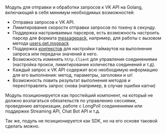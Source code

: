 Модуль для отправки и обработки запросов к VK API на Golang, включающий в себя минимум необходимых возможностей:

- Отправка запросов к VK API.
- Лимитирование скорости отправки запросов по токену в секунду.
- Поддержка настраиваемых парсеров, есть возможность настроить парсер для формата [messagepack](https://msgpack.org/), например, для работы с вызовом метода [users.get.msgpack](https://api.vk.com/method/users.get.msgpack)
- Поддержка [контекстов](https://pkg.go.dev/context) для настройки таймаутов на выполнение запроса или передачи значений в него.
- Возможность изменять `http.Client` для управления соединениями (настройка прокси, лимитирование количества соединений и т.д).
- Каждый запрос к VK API содержит всю необходимую информацию для его выполнения: метод, параметры, заголовки и url
- Возможность ловить результат выполнения методов и переотправлять запрос снова (например, в случае ошибки капчи)

Модуль позиционируется как простейший компонент, на который не должно возлагаться обязательств по управлению сессиями, проведению авторизации, работе с LongPoll соединениями или поддержке Streaming API, Chat Bot API и т.д.

Так же, подуль не позиционируется как SDK, но на его основе таковой сделать можно.